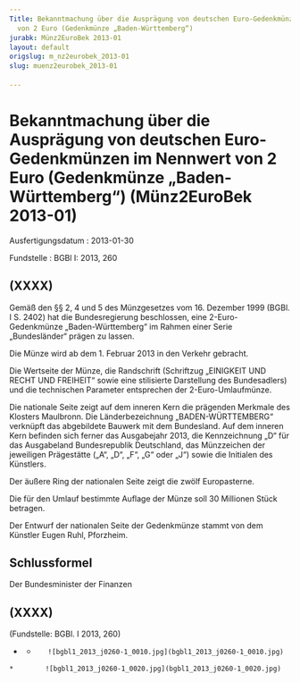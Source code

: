 ```yaml
---
Title: Bekanntmachung über die Ausprägung von deutschen Euro-Gedenkmünzen im Nennwert
  von 2 Euro (Gedenkmünze „Baden-Württemberg“)
jurabk: Münz2EuroBek 2013-01
layout: default
origslug: m_nz2eurobek_2013-01
slug: muenz2eurobek_2013-01

---
```


# Bekanntmachung über die Ausprägung von deutschen Euro-Gedenkmünzen im Nennwert von 2 Euro (Gedenkmünze „Baden-Württemberg“) (Münz2EuroBek 2013-01)

Ausfertigungsdatum
:   2013-01-30

Fundstelle
:   BGBl I: 2013, 260


## (XXXX)

Gemäß den §§ 2, 4 und 5 des Münzgesetzes vom 16. Dezember 1999 (BGBl. I S. 2402) hat die Bundesregierung beschlossen, eine 2-Euro-Gedenkmünze
„Baden-Württemberg“              im Rahmen einer Serie „Bundesländer“ prägen zu lassen.

Die Münze wird ab dem 1. Februar 2013 in den Verkehr gebracht.

Die Wertseite der Münze, die Randschrift (Schriftzug „EINIGKEIT UND RECHT UND FREIHEIT“ sowie eine stilisierte Darstellung des Bundesadlers) und die technischen Parameter entsprechen der 2-Euro-Umlaufmünze.

Die nationale Seite zeigt auf dem inneren Kern die prägenden Merkmale des Klosters Maulbronn. Die Länderbezeichnung „BADEN-WÜRTTEMBERG“ verknüpft das abgebildete Bauwerk mit dem Bundesland. Auf dem inneren Kern befinden sich ferner das Ausgabejahr 2013, die Kennzeichnung „D“ für das Ausgabeland Bundesrepublik Deutschland, das Münzzeichen der jeweiligen Prägestätte („A“, „D“, „F“, „G“ oder „J“) sowie die Initialen des Künstlers.

Der äußere Ring der nationalen Seite zeigt die zwölf Europasterne.

Die für den Umlauf bestimmte Auflage der Münze soll 30 Millionen Stück betragen.

Der Entwurf der nationalen Seite der Gedenkmünze stammt von dem Künstler Eugen Ruhl, Pforzheim.


## Schlussformel

Der Bundesminister der Finanzen


## (XXXX)

(Fundstelle: BGBl. I 2013, 260)


*    *        ![bgbl1_2013_j0260-1_0010.jpg](bgbl1_2013_j0260-1_0010.jpg)
    *        ![bgbl1_2013_j0260-1_0020.jpg](bgbl1_2013_j0260-1_0020.jpg)


